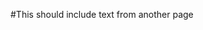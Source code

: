 #This should include text from another page

<head>
	<link rel="import" href="http://ble-intros.readthedocs.org/en/latest/GettingStarted/DesignersIntro/#mbed">
</head>

<body>
<script>
	var link = document.querySelector('link[rel="import"]');
	var content = link.import;
	var el = content.querySelect('.warning');
	document.body.appendChild(el.cloneNode(true));
</script>
</body>